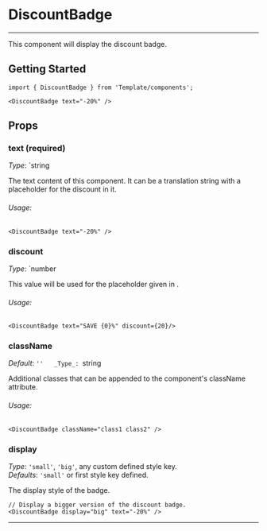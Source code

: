 # DiscountBadge
---
This component will display the discount badge.

## Getting Started
```markup
import { DiscountBadge } from 'Template/components';

<DiscountBadge text="-20%" />
```

## Props

### text (required)
_Type_: `string  

The text content of this component. It can be a translation string with a placeholder for the discount in it.

###### Usage:
```
<DiscountBadge text="-20%" />
```

### discount
_Type_: `number  

This value will be used for the placeholder given in .

###### Usage:
```
<DiscountBadge text="SAVE {0}%" discount={20}/>
```

### className
_Default_: `''  
_Type_: `string  

Additional classes that can be appended to the component's className attribute.

###### Usage:
```
<DiscountBadge className="class1 class2" />
```

### display

_Type_: `'small'`, `'big'`, any custom defined style key.<br>
_Defaults_: `'small'` or first style key defined.<br>

The display style of the badge. 

```
// Display a bigger version of the discount badge.
<DiscountBadge display="big" text="-20%" />
```

---
